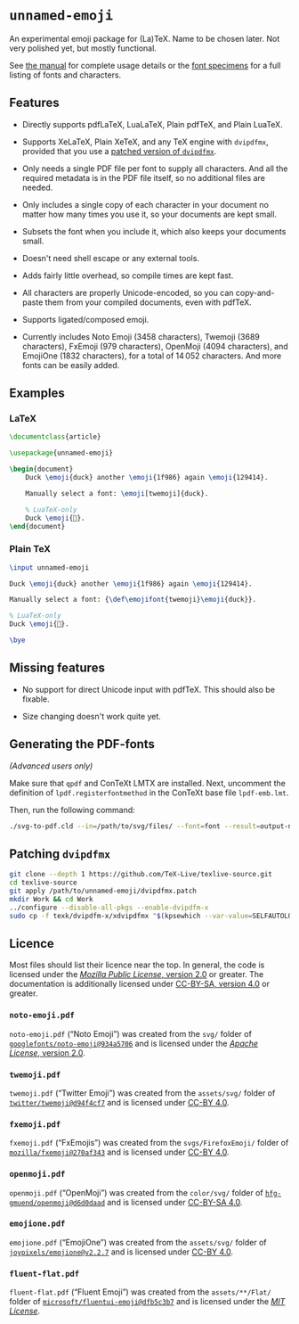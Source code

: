 <!-- unnamed-emoji
     https://github.com/gucci-on-fleek/unnamed-emoji
     SPDX-License-Identifier: MPL-2.0+ OR CC-BY-SA-4.0+
     SPDX-FileCopyrightText: 2023 Max Chernoff
-->

# `unnamed-emoji`

An experimental emoji package for (La)TeX. Name to be chosen later. Not
very polished yet, but mostly functional.

See
[the manual](https://github.com/gucci-on-fleek/unnamed-emoji/releases/latest/download/unnamed-emoji-manual.pdf)
for complete usage details or the
[font specimens](https://github.com/gucci-on-fleek/unnamed-emoji/releases/latest/download/unnamed-emoji-specimens.pdf)
for a full listing of fonts and characters.

## Features

- Directly supports pdfLaTeX, LuaLaTeX, Plain pdfTeX, and Plain LuaTeX.

- Supports XeLaTeX, Plain XeTeX, and any TeX engine with `dvipdfmx`,
  provided that you use a [patched version of
  `dvipdfmx`](dvipdfmx.patch).

- Only needs a single PDF file per font to supply all characters. And
  all the required metadata is in the PDF file itself, so no additional
  files are needed.

- Only includes a single copy of each character in your document no
  matter how many times you use it, so your documents are kept small.

- Subsets the font when you include it, which also keeps your documents
  small.

- Doesn't need shell escape or any external tools.

- Adds fairly little overhead, so compile times are kept fast.

- All characters are properly Unicode-encoded, so you can copy-and-paste
  them from your compiled documents, even with pdfTeX.

- Supports ligated/composed emoji.

- Currently includes Noto Emoji (3458 characters), Twemoji (3689
  characters), FxEmoji (979 characters), OpenMoji (4094 characters), and
  EmojiOne (1832 characters), for a total of 14 052 characters. And more
  fonts can be easily added.

## Examples

### LaTeX
```latex
\documentclass{article}

\usepackage{unnamed-emoji}

\begin{document}
    Duck \emoji{duck} another \emoji{1f986} again \emoji{129414}.

    Manually select a font: \emoji[twemoji]{duck}.

    % LuaTeX-only
    Duck \emoji{🦆}.
\end{document}
```

### Plain TeX
```tex
\input unnamed-emoji

Duck \emoji{duck} another \emoji{1f986} again \emoji{129414}.

Manually select a font: {\def\emojifont{twemoji}\emoji{duck}}.

% LuaTeX-only
Duck \emoji{🦆}.

\bye
```

## Missing features

- No support for direct Unicode input with pdfTeX. This should also be
  fixable.

- Size changing doesn't work quite yet.

## Generating the PDF-fonts

_(Advanced users only)_

Make sure that `qpdf` and ConTeXt LMTX are installed. Next, uncomment
the definition of `lpdf.registerfontmethod` in the ConTeXt base file
`lpdf-emb.lmt`.

Then, run the following command:

```sh
./svg-to-pdf.cld --in=/path/to/svg/files/ --font=font --result=output-name
```

## Patching `dvipdfmx`

```sh
git clone --depth 1 https://github.com/TeX-Live/texlive-source.git
cd texlive-source
git apply /path/to/unnamed-emoji/dvipdfmx.patch
mkdir Work && cd Work
../configure --disable-all-pkgs --enable-dvipdfm-x
sudo cp -f texk/dvipdfm-x/xdvipdfmx "$(kpsewhich --var-value=SELFAUTOLOC)/xdvipdfmx"
```

## Licence

Most files should list their licence near the top. In general, the code
is licensed under the [_Mozilla Public License_, version
2.0](https://www.mozilla.org/en-US/MPL/2.0/) or greater. The
documentation is additionally licensed under [CC-BY-SA, version
4.0](https://creativecommons.org/licenses/by-sa/4.0/legalcode) or
greater.

### `noto-emoji.pdf`

`noto-emoji.pdf` (“Noto Emoji”) was created from the `svg/` folder of
[`googlefonts/noto-emoji@934a5706`](https://github.com/googlefonts/noto-emoji/tree/934a5706)
and is licensed under the [_Apache License_, version
2.0](https://github.com/googlefonts/noto-emoji/blob/934a5706/LICENSE).

### `twemoji.pdf`

`twemoji.pdf` (“Twitter Emoji”) was created from the `assets/svg/`
folder of
[`twitter/twemoji@d94f4cf7`](https://github.com/twitter/twemoji/tree/d94f4cf7)
and is licensed under [CC-BY
4.0](https://github.com/twitter/twemoji/blob/d94f4cf7/LICENSE-GRAPHICS).

### `fxemoji.pdf`

`fxemoji.pdf` (“FxEmojis”) was created from the `svgs/FirefoxEmoji/`
folder of
[`mozilla/fxemoji@270af343`](https://github.com/mozilla/fxemoji/tree/270af343)
and is licensed under [CC-BY
4.0](https://github.com/mozilla/fxemoji/blob/270af343/LICENSE.md).

### `openmoji.pdf`

`openmoji.pdf` (“OpenMoji”) was created from the `color/svg/` folder of
[`hfg-gmuend/openmoji@d6d0daad`](https://github.com/hfg-gmuend/openmoji/tree/d6d0daad)
and is licensed under [CC-BY-SA
4.0](https://github.com/hfg-gmuend/openmoji/blob/d6d0daad/LICENSE.txt).

### `emojione.pdf`

`emojione.pdf` (“EmojiOne”) was created from the `assets/svg/` folder of
[`joypixels/emojione@v2.2.7`](https://github.com/joypixels/emojione/tree/v2.2.7)
and is licensed under [CC-BY
4.0](https://github.com/joypixels/emojione/blob/v2.2.7/LICENSE.md).

### `fluent-flat.pdf`

`fluent-flat.pdf` (“Fluent Emoji”) was created from the
`assets/**/Flat/` folder of
[`microsoft/fluentui-emoji@dfb5c3b7`](https://github.com/microsoft/fluentui-emoji/tree/dfb5c3b7)
and is licensed under the [_MIT License_](https://github.com/microsoft/fluentui-emoji/blob/dfb5c3b7/LICENSE).
